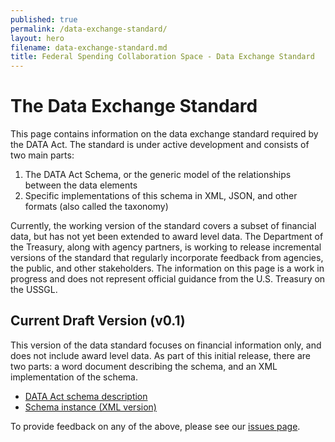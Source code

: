 ```yaml
---
published: true
permalink: /data-exchange-standard/
layout: hero
filename: data-exchange-standard.md
title: Federal Spending Collaboration Space - Data Exchange Standard
---
```


# The Data Exchange Standard

This page contains information on the data exchange standard required by the DATA Act. The standard is under active development and consists of two main parts:

1. The DATA Act Schema, or the generic model of the relationships between the data elements
2. Specific implementations of this schema in XML, JSON, and other formats (also called the taxonomy)

Currently, the working version of the standard covers a subset of financial data, but has not yet been extended to award level data. The Department of the Treasury, along with agency partners, is working to release incremental versions of the standard that regularly incorporate feedback from agencies, the public, and other stakeholders. The information on this page is a work in progress and does not represent official guidance from the U.S. Treasury on the USSGL. 

## Current Draft Version (v0.1)

This version of the data standard focuses on financial information only, and does not include award level data. As part of this initial release, there are two parts: a word document describing the schema, and an XML implementation of the schema. 

- <a href="/assets/docs/DATA_act_schema.docx">DATA Act schema description</a>
- <a href="/assets/docs/data_act_schema_v0.1.zip">Schema instance (XML version)</a>

To provide feedback on any of the above, please see our [issues page](https://github.com/fedspendingtransparency/fedspendingtransparency.github.io/issues).

